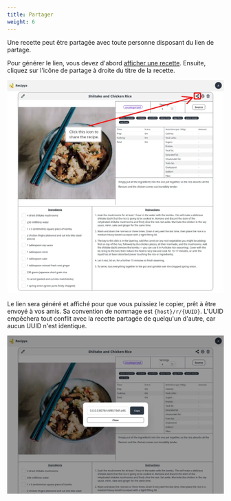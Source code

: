 ```yaml
---
title: Partager
weight: 6
---
```


Une recette peut être partagée avec toute personne disposant du lien de partage.

Pour générer le lien, vous devez d'abord [afficher une recette](/guide/fr/docs/features/recipes/view). 
Ensuite, cliquez sur l'icône de partage à droite du titre de la recette.

![](images/sharing-icon.webp)

Le lien sera généré et affiché pour que vous puissiez le copier, prêt à être envoyé à vos amis.
Sa convention de nommage est `{host}/r/{UUID}`. L'UUID empêchera tout conflit avec la recette partagée
de quelqu'un d'autre, car aucun UUID n'est identique.

![](images/sharing-dialog.webp)

